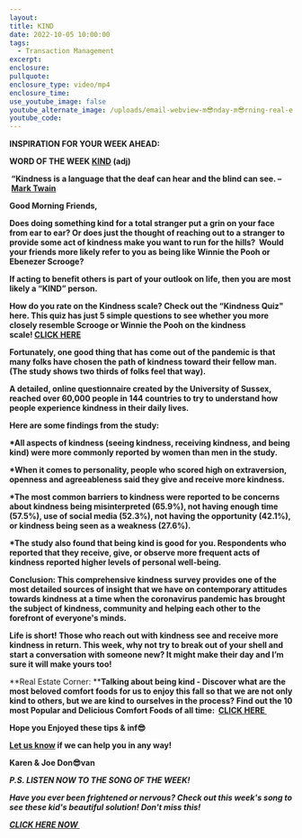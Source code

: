 ```yaml
---
layout:
title: KIND
date: 2022-10-05 10:00:00
tags:
  - Transaction Management
excerpt:
enclosure:
pullquote:
enclosure_type: video/mp4
enclosure_time:
use_youtube_image: false
youtube_alternate_image: /uploads/email-webview-m😎nday-m😎rning-real-estate-hotlists.png
youtube_code:
---
```

**INSPIRATION FOR YOUR WEEK AHEAD:**

**WORD OF THE WEEK&nbsp;[KIND](https://www.bing.com/search?q=what%20is%20the%20meaning%20of%20Kind%20as%20an%20adjective%3F&amp;qs=n&amp;form=QBRE&amp;=%25eManage%20Your%20Search%20History%25E&amp;sp=-1&amp;pq=what%20is%20the%20meaning%20of%20kind%20as%20an%20adjective%3F&amp;sc=10-44&amp;sk=&amp;cvid=645EA8CB37A54CE5ACD4D111F6B1E213&amp;ghsh=0&amp;ghacc=0&amp;ghpl=)&nbsp;(adj)**

**&nbsp;“Kindness is a language that the deaf can hear and the blind can see. –&nbsp;[Mark Twain](https://www.goodreads.com/author/quotes/4833566.Carroll_Bryant)**

**Good Morning Friends,**

**Does doing something kind for a total stranger put a grin on your face from ear to ear? Or does just the thought of reaching out to a stranger to provide some act of kindness make you want to run for the hills?&nbsp; Would your friends more likely refer to you as being like Winnie the Pooh or Ebenezer Scrooge? &nbsp;**

**If acting to benefit others is part of your outlook on life, then you are most likely a “KIND” person.**

**How do you rate on the Kindness scale? Check out the “Kindness Quiz" here. This quiz has just 5 simple questions to see whether you more closely resemble Scrooge or Winnie the Pooh on the kindness scale\!&nbsp;[CLICK HERE](https://www.buildquizzes.com/QKU3TR)**

**Fortunately, one good thing that has come out of the pandemic is that many folks have chosen the path of kindness toward their fellow man. (The study shows two thirds of folks feel that way).**

**A detailed, online questionnaire created by the University of Sussex, reached over 60,000 people in 144 countries to try to understand how people experience kindness in their daily lives.**

**Here are some findings from the study:**

**\*All aspects of kindness (seeing kindness, receiving kindness, and being kind) were more commonly reported by women than men in the study.&nbsp;**

**\*When it comes to personality, people who scored high on extraversion, openness and agreeableness said they give and receive more kindness.**

**\*The most common barriers to kindness were reported to be concerns about kindness being misinterpreted (65.9%), not having enough time (57.5%), use of social media (52.3%), not having the opportunity (42.1%), or kindness being seen as a weakness (27.6%). &nbsp;**

**\*The study also found that being kind is good for you. Respondents who reported that they receive, give, or observe more frequent acts of kindness reported higher levels of personal well-being.&nbsp;**

**Conclusion: This comprehensive kindness survey provides one of the most detailed sources of insight that we have on contemporary attitudes towards kindness at a time when the coronavirus pandemic has brought the subject of kindness, community and helping each other to the forefront of everyone's minds.**

**Life is short\! Those who reach out with kindness see and receive more kindness in return. This week, why not try to break out of your shell and start a conversation with someone new? It might make their day and I’m sure it will make yours too\!**

**Real Estate Corner:&nbsp;****Talking about being kind - Discover what are the most beloved comfort foods for us to enjoy this fall so that we are not only kind to others, but we are kind to ourselves in the process? Find out the 10 most Popular and Delicious Comfort Foods of all time: &nbsp;[CLICK HERE&nbsp;](https://www.tasteofhome.com/collection/top-10-comfort-food-recipes/)**

**Hope you Enjoyed these tips & inf😎**

**[Let us know](https://longislandrealestatevideoblog.com/contact)&nbsp;if we can help you in any way\!&nbsp;**

**Karen & Joe Don😎van&nbsp;**

***P.S. LISTEN NOW TO THE SONG OF THE WEEK\!***

***Have you ever been frightened or nervous? Check out this week's song to see these kid's beautiful solution\! Don't miss this\!***

***[CLICK HERE NOW&nbsp;](https://youtu.be/CxHMO4mH16k)&nbsp;&nbsp;***&nbsp;